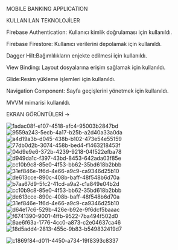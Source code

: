 MOBILE BANKING APPLICATION

KULLANILAN TEKNOLOJİLER

Firebase Authentication: Kullanıcı kimlik doğrulaması için kullanıldı.

Firebase Firestore: Kullanıcı verilerini depolamak için kullanıldı.

Dagger Hilt:Bağımlılıkların enjekte edilmesi için kullanıldı.

View Binding: Layout dosyalarına erişim sağlamak için kullanıldı.

Glide:Resim yükleme işlemleri için kullanıldı.

Navigation Component: Sayfa geçişlerini yönetmek için kullanıldı.

MVVM mimarisi kullanıldı.

EKRAN GÖRÜNTÜLERİ ->

![1adac08f-e107-4518-afc4-95003b2847bd](https://github.com/berfinilik/Mobile-Banking-Application/assets/140311905/89a5b9d7-1ac8-4d45-bd47-dc22a410cda0) ![9559a243-5ecb-4a17-b25b-a2d40a33a0da](https://github.com/berfinilik/Mobile-Banking-Application/assets/140311905/1688a893-ed27-483a-bc87-3a0d189b5d09)![a4d19a3b-d045-438b-b102-473e54e55159](https://github.com/berfinilik/Mobile-Banking-Application/assets/140311905/30003300-03fa-4919-a158-e4001828b742)
![77db0d2b-3074-458b-bed4-f1463218453f](https://github.com/berfinilik/Mobile-Banking-Application/assets/140311905/88a7dc56-3842-4e1d-a4f9-1e4b1de60c7d)
![04d9e9e6-372b-4239-9218-04f522efba78](https://github.com/berfinilik/Mobile-Banking-Application/assets/140311905/8c5fdf9d-2a05-4e59-94c6-0c5a3a681749)
![d949da1c-f397-43bd-8453-642ada03f85e](https://github.com/berfinilik/Mobile-Banking-Application/assets/140311905/7db04e4f-8eb5-416c-a764-078eff82c7fe)
![cc10b9c8-85e0-4f53-bb62-35bd618b2bbb](https://github.com/berfinilik/Mobile-Banking-Application/assets/140311905/7d852753-2f5d-4b16-b407-a8364d0d303e)
![31ef846e-1f6d-4e66-a9c9-ca9346d25b10](https://github.com/berfinilik/Mobile-Banking-Application/assets/140311905/4168ae59-ff34-423e-962e-077785e2f377)
![de613cce-890c-408b-baff-48f548b6d70a](https://github.com/berfinilik/Mobile-Banking-Application/assets/140311905/b78a60b4-d5b4-4c42-af85-e070026676a8)
![b7aa67d9-5fc2-41cd-a9a2-c1a849e04b2d](https://github.com/berfinilik/Mobile-Banking-Application/assets/140311905/de1f8014-d00f-4158-bdfa-fd25f5cb8082)
![cc10b9c8-85e0-4f53-bb62-35bd618b2bbb](https://github.com/berfinilik/Mobile-Banking-Application/assets/140311905/4831bb73-aba4-4440-a272-0b48f23a7538)
![de613cce-890c-408b-baff-48f548b6d70a](https://github.com/berfinilik/Mobile-Banking-Application/assets/140311905/fddf9d86-f28b-475d-a705-221884be9072)
![31ef846e-1f6d-4e66-a9c9-ca9346d25b10](https://github.com/berfinilik/Mobile-Banking-Application/assets/140311905/cf9ef886-48b8-4c86-9578-140845603258)
![d64e17c6-529b-426e-b92e-9f6dcf5baaac](https://github.com/berfinilik/Mobile-Banking-Application/assets/140311905/a42da08f-6b9c-4883-804d-99afa8b5107c)
![f6741390-9001-4ffb-9522-7ba494f502d0](https://github.com/berfinilik/Mobile-Banking-Application/assets/140311905/75b5ea92-3047-4a63-b51a-73f8e08489b5)
![6ae6f63a-1776-4cc0-a873-c2e04637ca46](https://github.com/berfinilik/Mobile-Banking-Application/assets/140311905/af15e3ad-c028-4493-a037-016d20819a83)
![18d5add4-2813-455c-9b83-b549832419d7](https://github.com/berfinilik/Mobile-Banking-Application/assets/140311905/47e0f383-e3ab-47ae-9a7c-b6424c1ed4bc)

![c1869f84-d011-4450-a734-19f8393c8337](https://github.com/berfinilik/Mobile-Banking-Application/assets/140311905/a97243d5-a04a-4ec6-a6ea-4aa9c36aaf9c)
